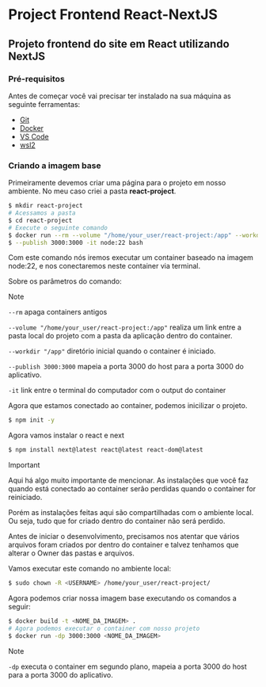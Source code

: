 # Project Frontend React-NextJS

## Projeto frontend do site em React utilizando NextJS

### Pré-requisitos

Antes de começar você vai precisar ter instalado na sua máquina
as seguinte ferramentas:

- [Git](https://git-scm.com)
- [Docker](https://docker.com)
- [VS Code](https://code.visualstudio.com/)
- [wsl2](https://learn.microsoft.com/pt-br/windows/wsl/install)

### Criando a imagem base

Primeiramente devemos criar uma página para o projeto em nosso ambiente. No meu caso criei a pasta **react-project**.

```bash
$ mkdir react-project
# Acessamos a pasta
$ cd react-project
# Execute o seguinte comando
$ docker run --rm --volume "/home/your_user/react-project:/app" --workdir "/app"
$ --publish 3000:3000 -it node:22 bash
```

Com este comando nós iremos executar um container baseado na imagem node:22, e nos conectaremos neste container via terminal.

Sobre os parâmetros do comando:

> [!NOTE]
>
> `--rm` apaga containers antigos
>
> `--volume "/home/your_user/react-project:/app"` realiza um link entre a pasta local do projeto com a pasta da aplicação dentro do container.
>
> `--workdir "/app"` diretório inicial quando o container é iniciado.
>
> `--publish 3000:3000` mapeia a porta 3000 do host para a porta 3000 do aplicativo.
>
> `-it` link entre o terminal do computador com o output do container

Agora que estamos conectado ao container, podemos inicilizar o projeto.

```bash
$ npm init -y
```

Agora vamos instalar o react e next

```bash
$ npm install next@latest react@latest react-dom@latest
```

> [!IMPORTANT]
>
> Aqui há algo muito importante de mencionar. As instalações que você faz quando está conectado ao container serão perdidas quando o container for reiniciado.
>
> Porém as instalações feitas aqui são compartilhadas com o ambiente local. Ou seja, tudo que for criado dentro do container não será perdido.

Antes de iniciar o desenvolvimento, precisamos nos atentar que vários arquivos foram criados por dentro do container e talvez tenhamos que alterar o Owner das pastas e arquivos.

Vamos executar este comando no ambiente local:

```bash
$ sudo chown -R <USERNAME> /home/your_user/react-project/
```

Agora podemos criar nossa imagem base executando os comandos a seguir:

```bash
$ docker build -t <NOME_DA_IMAGEM> .
# Agora podemos executar o container com nosso projeto
$ docker run -dp 3000:3000 <NOME_DA_IMAGEM>
```

> [!NOTE]
>
> `-dp` executa o container em segundo plano, mapeia a porta 3000 do host para a porta 3000 do aplicativo.
